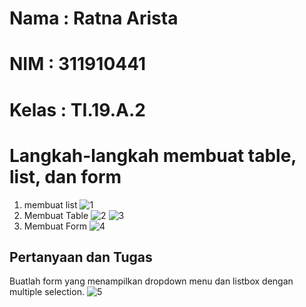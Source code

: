 # Nama : Ratna Arista
# NIM : 311910441
# Kelas : TI.19.A.2

# Langkah-langkah membuat table, list, dan form

1. membuat list
![1](https://user-images.githubusercontent.com/56379930/114383057-4d1d0500-9bb7-11eb-8860-d682d1bfddef.png)
2. Membuat Table
![2](https://user-images.githubusercontent.com/56379930/114383071-5017f580-9bb7-11eb-9edc-fb2795120a02.png)
![3](https://user-images.githubusercontent.com/56379930/114383076-527a4f80-9bb7-11eb-8990-727c77ba1b3a.png)
3. Membuat Form
![4](https://user-images.githubusercontent.com/56379930/114383129-64f48900-9bb7-11eb-89f8-e829d524e1e5.png)

## Pertanyaan dan Tugas
Buatlah form yang menampilkan dropdown menu dan listbox dengan multiple selection.
![5](https://user-images.githubusercontent.com/56379930/114383152-69b93d00-9bb7-11eb-99b9-18b92397d931.png)
